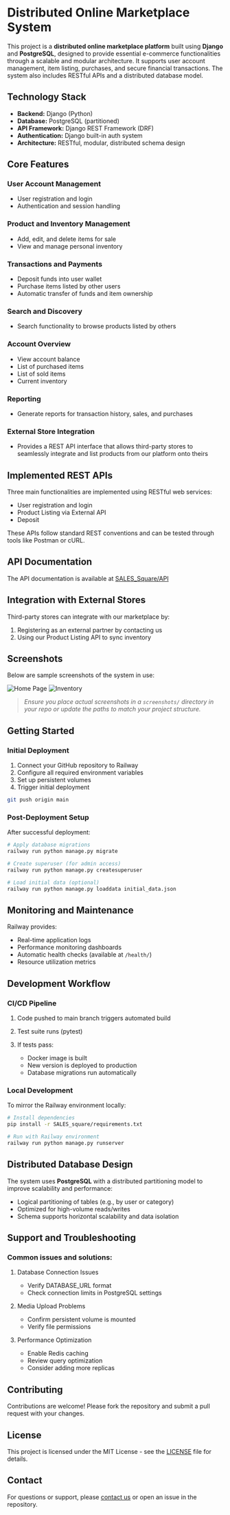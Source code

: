# Distributed Online Marketplace System

This project is a **distributed online marketplace platform** built using **Django** and **PostgreSQL**, designed to provide essential e-commerce functionalities through a scalable and modular architecture. It supports user account management, item listing, purchases, and secure financial transactions. The system also includes RESTful APIs and a distributed database model.

## Technology Stack

* **Backend:** Django (Python)
* **Database:** PostgreSQL (partitioned)
* **API Framework:** Django REST Framework (DRF)
* **Authentication:** Django built-in auth system
* **Architecture:** RESTful, modular, distributed schema design

## Core Features

### User Account Management

* User registration and login
* Authentication and session handling

### Product and Inventory Management

* Add, edit, and delete items for sale
* View and manage personal inventory

### Transactions and Payments

* Deposit funds into user wallet
* Purchase items listed by other users
* Automatic transfer of funds and item ownership

### Search and Discovery

* Search functionality to browse products listed by others

### Account Overview

* View account balance
* List of purchased items
* List of sold items
* Current inventory

### Reporting

* Generate reports for transaction history, sales, and purchases

### External Store Integration

* Provides a REST API interface that allows third-party stores to seamlessly integrate and list products from our platform onto theirs

## Implemented REST APIs

Three main functionalities are implemented using RESTful web services:

* User registration and login
* Product Listing via External API
* Deposit

These APIs follow standard REST conventions and can be tested through tools like Postman or cURL.

## API Documentation

The API documentation is available at [SALES\_Square/API](https://marketplace-production-ba97.up.railway.app/static/docs/salesquare_api_documentation.docx)

## Integration with External Stores

Third-party stores can integrate with our marketplace by:

1. Registering as an external partner by contacting us
2. Using our Product Listing API to sync inventory

## Screenshots

Below are sample screenshots of the system in use:

![Home Page](screenshots/home.png)
![Inventory](screenshots/inventory.png)

> *Ensure you place actual screenshots in a `screenshots/` directory in your repo or update the paths to match your project structure.*

## Getting Started

### Initial Deployment

1. Connect your GitHub repository to Railway
2. Configure all required environment variables
3. Set up persistent volumes
4. Trigger initial deployment

```bash
git push origin main
```

### Post-Deployment Setup

After successful deployment:

```bash
# Apply database migrations
railway run python manage.py migrate

# Create superuser (for admin access)
railway run python manage.py createsuperuser

# Load initial data (optional)
railway run python manage.py loaddata initial_data.json
```

## Monitoring and Maintenance

Railway provides:

* Real-time application logs
* Performance monitoring dashboards
* Automatic health checks (available at `/health/`)
* Resource utilization metrics

## Development Workflow

### CI/CD Pipeline

1. Code pushed to main branch triggers automated build
2. Test suite runs (pytest)
3. If tests pass:

   * Docker image is built
   * New version is deployed to production
   * Database migrations run automatically

### Local Development

To mirror the Railway environment locally:

```bash
# Install dependencies
pip install -r SALES_square/requirements.txt

# Run with Railway environment
railway run python manage.py runserver
```

## Distributed Database Design

The system uses **PostgreSQL** with a distributed partitioning model to improve scalability and performance:

* Logical partitioning of tables (e.g., by user or category)
* Optimized for high-volume reads/writes
* Schema supports horizontal scalability and data isolation

## Support and Troubleshooting

### Common issues and solutions:

1. Database Connection Issues

   * Verify DATABASE\_URL format
   * Check connection limits in PostgreSQL settings

2. Media Upload Problems

   * Confirm persistent volume is mounted
   * Verify file permissions

3. Performance Optimization

   * Enable Redis caching
   * Review query optimization
   * Consider adding more replicas

## Contributing

Contributions are welcome! Please fork the repository and submit a pull request with your changes.

## License

This project is licensed under the MIT License - see the [LICENSE](LICENSE) file for details.

## Contact

For questions or support, please [contact us](https://marketplace-production-ba97.up.railway.app/contactus) or open an issue in the repository.
